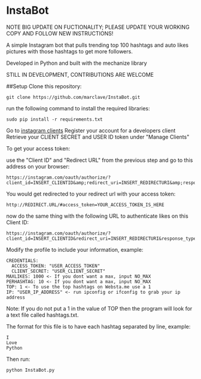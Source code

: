 InstaBot
========

NOTE BIG UPDATE ON FUCTIONALITY; PLEASE UPDATE YOUR WORKING COPY AND FOLLOW NEW INSTRUCTIONS!

A simple Instagram bot that pulls trending top 100 hashtags and auto likes pictures with those hashtags to get more followers.

Developed in Python and built with the mechanize library

STILL IN DEVELOPMENT, CONTRIBUTIONS ARE WELCOME

##Setup
Clone this repository:
```
git clone https://github.com/marclave/InstaBot.git
```
run the following command to install the required libraries:
```
sudo pip install -r requirements.txt
```

Go to [instagram clients](http://instagram.com/developer/clients/manage/)
Register your account for a developers client
Retrieve your CLIENT SECRET and USER ID token under "Manage Clients"

To get your access token:

use the "Client ID" and "Redirect URL" from the previous step and go to this address on your browser:
```
https://instagram.com/oauth/authorize/?client_id=INSERT_CLIENTID&amp;redirect_uri=INSERT_REDIRECTURI&amp;response_type=token
```
You would get redirected to your redirect url with your access token:
```
http://REDIRECT.URL/#access_token=YOUR_ACCESS_TOKEN_IS_HERE
```
now do the same thing with the following URL to authenticate likes on this Client ID:
```
https://instagram.com/oauth/authorize/?client_id=INSERT_CLIENTID&redirect_uri=INSERT_REDIRECTURI&response_type=code&scope=likes+basic
```


Modify the profile to include your information, example:
```
CREDENTIALS:
  ACCESS_TOKEN: "USER_ACCESS_TOKEN"
  CLIENT_SECRET: "USER_CLIENT_SECRET"
MAXLIKES: 1000 <- If you dont want a max, input NO_MAX
PERHASHTAG: 10 <- If you dont want a max, input NO_MAX
TOP: 1 <- To use the top hashtags on Websta.me use a 1
IP: "USER_IP_ADDRESS" <- run ipconfig or ifconfig to grab your ip address
```
Note: If you do not put a 1 in the value of TOP then the program will look for a text file
called hashtags.txt.

The format for this file is to have each hashtag separated by line, example:

```
I
Love
Python
```

Then run:
```
python InstaBot.py
```
